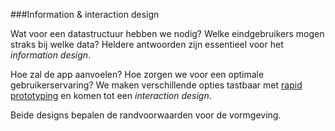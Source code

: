 ###Information &amp; interaction design

Wat voor een datastructuur hebben we nodig? Welke eindgebruikers mogen straks bij welke data? Heldere antwoorden zijn essentieel voor het *information design*.

Hoe zal de app aanvoelen? Hoe zorgen we voor een optimale  gebruikerservaring? We maken verschillende opties tastbaar met [rapid prototyping](#rapid-prototyping) en komen tot een *interaction design*.

Beide designs bepalen de randvoorwaarden voor de vormgeving.
